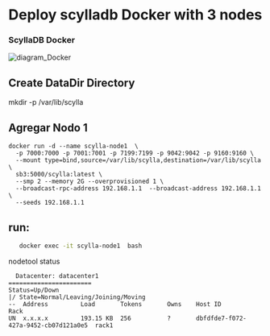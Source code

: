 # Deploy scylladb Docker with 3 nodes
### ScyllaDB Docker 

![diagram_Docker](https://github.com/chrsac/scylladb/assets/8300074/8e3bbfd1-a1e2-4f60-96c9-364e708eda35)

## Create DataDir Directory

mkdir -p /var/lib/scylla

## Agregar Nodo 1

```console
docker run -d --name scylla-node1  \
  -p 7000:7000 -p 7001:7001 -p 7199:7199 -p 9042:9042 -p 9160:9160 \
  --mount type=bind,source=/var/lib/scylla,destination=/var/lib/scylla \
  sb3:5000/scylla:latest \
  --smp 2 --memory 2G --overprovisioned 1 \
  --broadcast-rpc-address 192.168.1.1  --broadcast-address 192.168.1.1 \
  --seeds 192.168.1.1

```

## run: 

```bash
   docker exec -it scylla-node1  bash
```
   nodetool status

```console
  Datacenter: datacenter1
=======================
Status=Up/Down
|/ State=Normal/Leaving/Joining/Moving
--  Address         Load       Tokens       Owns    Host ID                               Rack
UN  x.x.x.x         193.15 KB  256          ?       dbfdfde7-f072-427a-9452-cb07d121a0e5  rack1

```






  



